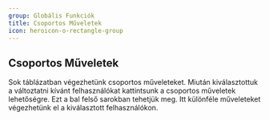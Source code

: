 ```yaml
---
group: Globális Funkciók
title: Csoportos Műveletek
icon: heroicon-o-rectangle-group
---
```


## Csoportos Műveletek
Sok táblázatban végezhetünk csoportos műveleteket.
Miután kiválasztottuk a változtatni kívánt felhasználókat kattintsunk a csoportos műveletek lehetőségre.
Ezt a bal felső sarokban tehetjük meg. Itt különféle műveleteket végezhetünk el a kiválasztott felhasználókon.

